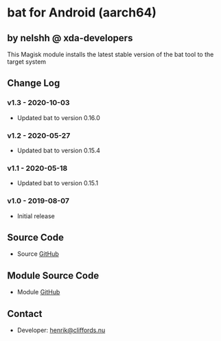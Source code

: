 # bat for Android (aarch64)

## by nelshh @ xda-developers

This Magisk module installs the latest stable version of the bat tool to the target system

## Change Log

### v1.3 - 2020-10-03
* Updated bat to version 0.16.0

### v1.2 - 2020-05-27
* Updated bat to version 0.15.4

### v1.1 - 2020-05-18
* Updated bat to version 0.15.1

### v1.0 - 2019-08-07
* Initial release

## Source Code
* Source [GitHub](https://github.com/sharkdp/bat)

## Module Source Code
* Module [GitHub](https://github.com/henriknelson/bat-magisk-module)

## Contact
* Developer: [henrik@cliffords.nu](mailto:henrik@cliffords.nu)
